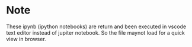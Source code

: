 # Note

These ipynb (ipython notebooks) are return and been executed in vscode text editor instead of
jupiter notebook. So the file maynot load for a quick view in browser.
